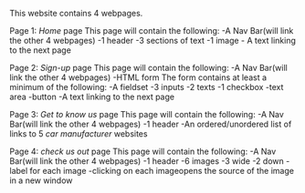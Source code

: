 This website contains 4 webpages.

Page 1: *Home* page
This page will contain the following:
    -A Nav Bar(will link the other 4 webpages)
    -1 header
    -3 sections of text
    -1 image
    - A text linking to the next page

Page 2: *Sign-up* page
This page will contain the following:
    -A Nav Bar(will link the other 4 webpages)
    -HTML form
        The form contains at least a minimum of the following:
            -A fieldset
            -3 inputs
                -2 texts
                -1 checkbox
    -text area
    -button
    -A text linking to the next page

Page 3: *Get to know us* page
This page will contain the following:
    -A Nav Bar(will link the other 4 webpages)
    -1 header
    -An ordered/unordered list of links to 5 *car manufacturer* websites

Page 4: *check us out* page
This page will contain the following:
    -A Nav Bar(will link the other 4 webpages)
    -1 header
    -6 images
        -3 wide
        -2 down
        -label for each image
        -clicking on each imageopens the source of the image in a new window
